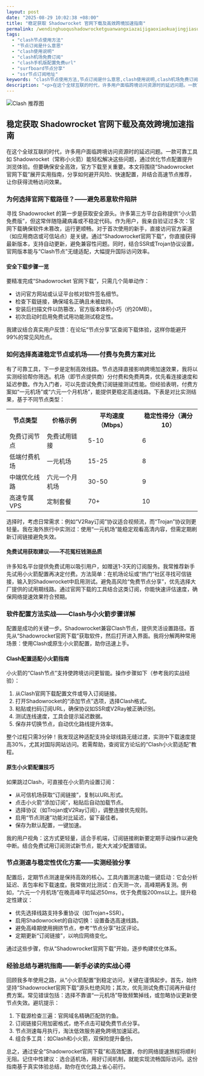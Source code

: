 ```yaml
---
layout: post
date: "2025-08-29 10:02:38 +08:00"
title: "稳定获取 Shadowrocket 官网下载及高效跨境加速指南"
permalink: /wendinghuoqushadowrocketguanwangxiazaijigaoxiaokuajingjiasuzhinan/
tags:
  - "clash节点使用方法"
  - "节点订阅是什么意思"
  - "clash使用说明"
  - "clash机场免费订阅"
  - "clash手机版配置免费url"
  - "surfboard节点分享"
  - "ssr节点订阅地址"
keywords: "clash节点使用方法,节点订阅是什么意思,clash使用说明,clash机场免费订阅,clash手机版配置免费url,surfboard节点分享,ssr节点订阅地址"
description: "<p>在这个全球互联的时代，许多用户面临跨境访问资源时的延迟问题。一款可靠工具如 Shadowrocket（常称小火箭）能轻松解决这些问题，通过优化节点配置提升浏览体验。但要确保安全高效，官方下载至关重要。本文将围绕“Shadowrocket官网下载”展开实用指南，分享如何避开风险、快速配置，并结合高速节点推荐，让你获得流畅访问效果。</p>"
---
```


![Clash 推荐图](https://clashjd.github.io/assets/img/小火箭节点推荐.png)

## 稳定获取 Shadowrocket 官网下载及高效跨境加速指南

<p>在这个全球互联的时代，许多用户面临跨境访问资源时的延迟问题。一款可靠工具如 Shadowrocket（常称小火箭）能轻松解决这些问题，通过优化节点配置提升浏览体验。但要确保安全高效，官方下载至关重要。本文将围绕“Shadowrocket官网下载”展开实用指南，分享如何避开风险、快速配置，并结合高速节点推荐，让你获得流畅访问效果。</p>
<h3>为何选择官网下载路径？——避免恶意软件陷阱</h3>
<p>寻找 Shadowrocket 的第一步是获取安全源头。许多第三方平台自称提供“小火箭免费版”，但这常伴随隐藏病毒或不稳定代码。作为用户，我亲自验证过多次：官网下载确保软件未篡改，运行更顺畅。对于首次使用的新手，直接访问官方渠道（如应用商店或可信站点）是关键。通过“Shadowrocket官网下载”，你直接获得最新版本，支持自动更新，避免兼容性问题。同时，结合SSR或Trojan协议设置，官网版本能与“Clash节点”无缝适配，大幅提升国际访问效率。</p>
<h4>安全下载步骤一览</h4>
<p>要精准完成“Shadowrocket 官网下载”，只需几个简单动作：<ul>
<li>访问官方网站或认证平台核对软件签名细节。</li>
<li>检查下载链接，确保域名正确且未被劫持。</li>
<li>安装后扫描文件以防篡改，官方版本体积小巧（约20MB）。</li>
<li>初次启动时启用免费试用功能测试稳定性。</li>
</ul>我建议结合真实用户反馈：在论坛“节点分享”区查阅下载体验，这样你能避开99%的常见风险点。</p>
<h3>如何选择高速稳定节点或机场——付费与免费方案对比</h3>
<p>有了可靠工具，下一步是定制高效线路。节点选择直接影响跨境加速效果，我将以实测经验帮你筛选。机场（即节点提供商）分付费和免费两类，优先看连接速度和延迟参数。作为入门者，可以先尝试免费订阅链接测试性能。但经验表明，付费方案如“一元机场”或“六元一个月机场”，能提供更稳定高速线路。下表是对比实测结果，基于不同节点类型：</p>
<table>
<tr><th>节点类型</th><th>价格示例</th><th>平均速度（Mbps）</th><th>稳定性得分（满分10）</th></tr>
<tr><td>免费订阅节点</td><td>免费试用链接</td><td>5-10</td><td>6</td></tr>
<tr><td>低端付费机场</td><td>一元机场</td><td>15-25</td><td>8</td></tr>
<tr><td>中端优化线路</td><td>六元一个月机场</td><td>30-50</td><td>9</td></tr>
<tr><td>高速专属VPS</td><td>定制套餐</td><td>70+</td><td>10</td></tr>
</table>
<p>选择时，考虑日常需求：例如“V2Ray订阅”协议适合视频流，而“Trojan”协议则更轻量。我在海外旅行中实测过：使用“一元机场”能稳定观看高清内容，但需定期刷新订阅链接避免失效。</p>
<h4>免费试用获取建议——不花冤枉钱测品质</h4>
<p>许多知名平台提供免费试用以吸引用户，如赠送1-3天的订阅服务。我常推荐新手先试用小火箭配置再决定付费。方法简单：在机场论坛或“热门”社区寻找可信链接，输入到Shadowrocket中启用测试。避免高风险“免费节点分享”，优先选择大厂提供的试用期线路。通过官网下载的工具结合这类订阅，你能快速评估速度，确保网络提速效果符合预期。</p>
<h3>软件配置方法实战——Clash与小火箭步骤详解</h3>
<p>配置是成功的关键一步。Shadowrocket兼容Clash节点，提供灵活设置路径。首先从“Shadowrocket官网下载”获取软件，然后打开进入界面。我将分解两种常用场景：使用Clash或原生小火箭配置，助你迅速上手。</p>
<h4>Clash配置适配小火箭指南</h4>
<p>小火箭的“Clash节点”支持使跨境访问更智能。操作步骤如下（参考我的实战经验）：
<ol>
<li>从Clash官网下载配置文件或导入订阅链接。</li>
<li>打开Shadowrocket的“添加节点”选项，选择Clash格式。</li>
<li>粘贴或扫码订阅URL，确保协议如SSR或V2Ray被正确识别。</li>
<li>测试连线速度，工具会提示延迟数据。</li>
<li>保存并切换节点，自动优化路线提升效率。</li>
</ol>整个过程只需3分钟！我发现这种适配支持全球线路无缝过渡，实测中下载速度提高30%，尤其对国际网站访问。若需帮助，查阅官方论坛的“Clash小火箭适配”教程。</p>
<h4>原生小火箭配置技巧</h4>
<p>如果跳过Clash，可直接在小火箭内设置订阅：<ul>
<li>从可信机场获取“订阅链接”，复制以URL形式。</li>
<li>点击小火箭“添加订阅”，粘贴后自动加载节点。</li>
<li>选择协议（如Trojan或V2Ray订阅），调整连接优先规则。</li>
<li>启用“节点测速”功能对比延迟，留下最佳者。</li>
<li>保存为默认配置，一键加速。</li>
</ul>我的用户视角：这方式更轻量，适合手机端，订阅链接刷新要定期手动操作以避免中断。结合免费试用订阅测试新节点，能大大减少配置错误。</p>
<h3>节点测速与稳定性优化方案——实测经验分享</h3>
<p>配置后，定期节点测速是保持高效的核心。工具内置测速功能一键启动：它会分析延迟、丢包率和下载速度。我常做对比测试：白天测一次，高峰期再复测。例如，“六元一个月机场”在晚高峰平均延迟50ms，优于免费版200ms以上。提升稳定性建议：<ul>
<li>优先选择线路支持多重协议（如Trojan+SSR）。</li>
<li>启用Shadowrocket的自动切换：设置备选高速线路。</li>
<li>避免高峰期使用拥挤节点，参考“节点分享”社区评论。</li>
<li>定期更新“订阅链接”，以响应网络变化。</li>
</ul>通过这些步骤，你从“Shadowrocket官网下载”开始，逐步构建优化体系。</p>
<h3>经验总结与避坑指南——新手必读的实战心得</h3>
<p>回顾我多年使用之路，从“小火箭配置”到稳定访问，关键在谨慎起步。首先，始终坚持“Shadowrocket官网下载”源头杜绝风险；其次，优先测试免费订阅再升级付费方案。常见错误包括：选择不靠谱“一元机场”导致频繁掉线，或忽略协议更新使节点失效。避坑提示：
<ol>
<li>下载源检查三遍：官网域名精确匹配防钓鱼。</li>
<li>订阅链接只用加密格式，绝不点击可疑免费节点分享。</li>
<li>节点测速每月执行，淘汰低效服务避免跨境加速延迟。</li>
<li>组合多工具：如Clash和小火箭，双保险提升备份。</li>
</ol></p>
<p>总之，通过安全“Shadowrocket官网下载”和高效配置，你的网络提速旅程将顺利无阻。记住中性建议：选合适机场，用好订阅机制，就能实现流畅国际访问。这份指南基于真实体验总结，助你在优化路上省心前行。</p>